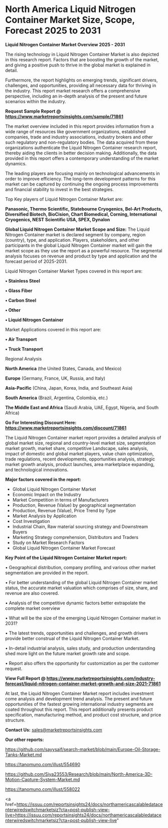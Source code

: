 # North America Liquid Nitrogen Container Market Size, Scope, Forecast 2025 to 2031

<Strong> Liquid Nitrogen Container Market Overview 2025 - 2031</strong>

The rising technology in Liquid Nitrogen Container Market is also depicted in this research report. Factors that are boosting the growth of the market, and giving a positive push to thrive in the global market is explained in detail.

Furthermore, the report highlights on emerging trends, significant drivers, challenges, and opportunities, providing all necessary data for thriving in the industry. This report market research offers a comprehensive perspective, including an in-depth analysis of the present and future scenarios within the industry.

<strong>Request Sample Report @ <a href=https://www.marketreportsinsights.com/sample/71861>https://www.marketreportsinsights.com/sample/71861</a></strong>

The market overview included in this report provides information from a wide range of resources like government organizations, established companies, trade and industry associations, industry brokers and other such regulatory and non-regulatory bodies. The data acquired from these organizations authenticate the Liquid Nitrogen Container research report, thereby aiding the clients in better decision making. Additionally, the data provided in this report offers a contemporary understanding of the market dynamics.

The leading players are focusing mainly on technological advancements in order to improve efficiency. The long-term development patterns for this market can be captured by continuing the ongoing process improvements and financial stability to invest in the best strategies.

Top Key players of Liquid Nitrogen Container Market are:

<strong>Panasonic, Thermo Scientific, Statebourne Cryogenics, Bel-Art Products, Diversified Biotech, BioCision, Chart Biomedical, Corning, International Cryogenics, NEST Scientific USA, SPEX, Dynalon</strong>

<strong><b>Global Liquid Nitrogen Container Market Scope and Size:</b></strong>
The Liquid Nitrogen Container market is declared segment by company, region (country), type, and application. Players, stakeholders, and other participants in the global Liquid Nitrogen Container market will gain the market scope as they use the report as a powerful resource. The segmental analysis focuses on revenue and product by type and application and the forecast period of 2025-2031.

Liquid Nitrogen Container Market Types covered in this report are:

<strong>• Stainless Steel

• Glass Fiber

• Carbon Steel

• Other

• Liquid Nitrogen Container</strong>

Market Applications covered in this report are:

<strong>• Air Transport

• Truck Transport</strong> 

Regional Analysis

<strong>North America</strong> (the United States, Canada, and Mexico)

<strong>Europe</strong> (Germany, France, UK, Russia, and Italy)

<strong>Asia-Pacific</strong> (China, Japan, Korea, India, and Southeast Asia)

<strong>South America</strong> (Brazil, Argentina, Colombia, etc.)

<strong>The Middle East and Africa</strong> (Saudi Arabia, UAE, Egypt, Nigeria, and South Africa)

<strong>Go For Interesting Discount Here: <a href=https://www.marketreportsinsights.com/discount/71861>https://www.marketreportsinsights.com/discount/71861</a></strong>

The Liquid Nitrogen Container market report provides a detailed analysis of global market size, regional and country-level market size, segmentation market growth, market share, competitive Landscape, sales analysis, impact of domestic and global market players, value chain optimization, trade regulations, recent developments, opportunities analysis, strategic market growth analysis, product launches, area marketplace expanding, and technological innovations.

<strong><b>Major factors covered in the report:</b></strong>
<ul>
  <li>Global Liquid Nitrogen Container Market </li>
  <li>Economic Impact on the Industry</li>
  <li>Market Competition in terms of Manufacturers</li>
  <li>Production, Revenue (Value) by geographical segmentation</li>
  <li>Production, Revenue (Value), Price Trend by Type</li>
  <li>Market Analysis by Application</li>
  <li>Cost Investigation</li>
  <li>Industrial Chain, Raw material sourcing strategy and Downstream Buyers</li>
  <li>Marketing Strategy comprehension, Distributors and Traders</li>
  <li>Study on Market Research Factors</li>
  <li>Global Liquid Nitrogen Container Market Forecast</li>
</ul>

<strong><b>Key Point of the Liquid Nitrogen Container Market report:</b></strong>

• Geographical distribution, company profiling, and various other market segmentation are provided in the report.

• For better understanding of the global Liquid Nitrogen Container market status, the accurate market valuation which comprises of size, share, and revenue are also covered.

• Analysis of the competitive dynamic factors better extrapolate the complete market overview

• What will be the size of the emerging Liquid Nitrogen Container market in 2031?

• The latest trends, opportunities and challenges, and growth drivers provide better construal of the Liquid Nitrogen Container Market.

• In-detail industrial analysis, sales study, and production understanding shed more light on the future market growth rate and scope.

• Report also offers the opportunity for customization as per the customer request.

<strong><b>View Full Report @ <a href=https://www.marketreportsinsights.com/industry-forecast/liquid-nitrogen-container-market-growth-and-size-2021-71861>https://www.marketreportsinsights.com/industry-forecast/liquid-nitrogen-container-market-growth-and-size-2021-71861</a></b></strong>


At last, the Liquid Nitrogen Container Market report includes investment come analysis and development trend analysis. The present and future opportunities of the fastest growing international industry segments are coated throughout this report. This report additionally presents product specification, manufacturing method, and product cost structure, and price structure.

<strong>Contact Us:</strong>
sales@marketreportsinsights.com

<strong>Our other reports:</strong>

<a href=https://github.com/sayysaif/search-market/blob/main/Europe-Oil-Storage-Tanks-Market.md>https://github.com/sayysaif/search-market/blob/main/Europe-Oil-Storage-Tanks-Market.md</a>

<a href=https://tanomuno.com/illust/554690>https://tanomuno.com/illust/554690</a>

<a href=https://github.com/Siya23553/Research/blob/main/North-America-3D-Motion-Capture-System-Market.md>https://github.com/Siya23553/Research/blob/main/North-America-3D-Motion-Capture-System-Market.md</a>

<a href=https://tanomuno.com/illust/558022>https://tanomuno.com/illust/558022</a>

<a href=https://issuu.com/reportsinsights24/docs/northamericascalabledatacenterwiredswitchmarketsiz?cta=post-publish-view-live>https://issuu.com/reportsinsights24/docs/northamericascalabledatacenterwiredswitchmarketsiz?cta=post-publish-view-live</a>"
